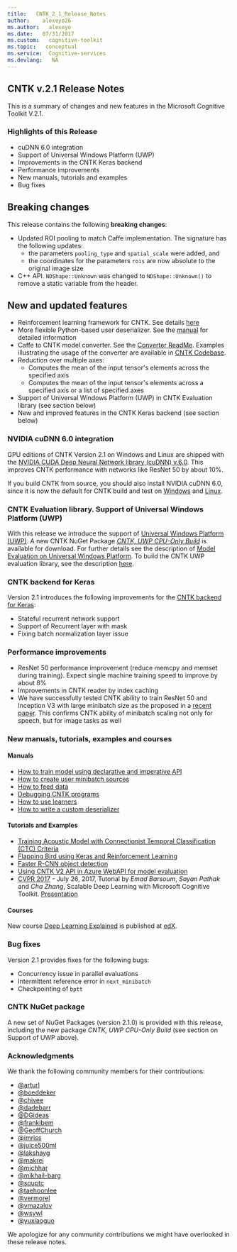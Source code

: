 ```yaml
---
title:   CNTK_2_1_Release_Notes
author:    alexeyo26
ms.author:   alexeyo
ms.date:   07/31/2017
ms.custom:   cognitive-toolkit
ms.topic:   conceptual
ms.service:  Cognitive-services
ms.devlang:   NA
---
```


## CNTK v.2.1 Release Notes

This is a summary of changes and new features in the Microsoft Cognitive Toolkit V.2.1.

### Highlights of this Release

* cuDNN 6.0 integration
* Support of Universal Windows Platform (UWP)
* Improvements in the CNTK Keras backend
* Performance improvements
* New manuals, tutorials and examples
* Bug fixes

## Breaking changes

This release contains the following **breaking changes**:

* Updated ROI pooling to match Caffe implementation. The signature has the following updates:
  * the parameters `pooling_type` and `spatial_scale` were added, and
  * the coordinates for the parameters `rois` are now absolute to the original image size
* C++ API. `NDShape::Unknown` was changed to `NDShape::Unknown()` to remove a static variable from the header.

## New and updated features

* Reinforcement learning framework for CNTK. See details [here](https://github.com/Microsoft/CNTK/blob/release/2.1/bindings/python/cntk/contrib/deeprl/README.md)
* More flexible Python-based user deserializer. See the [manual](https://github.com/Microsoft/CNTK/blob/release/2.1/Manual/Manual_How_to_write_a_custom_deserializer.ipynb) for detailed information
* Caffe to CNTK model converter. See the [Converter ReadMe](https://github.com/Microsoft/CNTK/blob/release/2.1/bindings/python/cntk/contrib/crosstalkcaffe/README.md). Examples illustrating the usage of the converter are available in [CNTK Codebase](https://github.com/Microsoft/CNTK/tree/release/2.1/bindings/python/cntk/contrib/crosstalkcaffe/examples). 
* Reduction over multiple axes:
  * Computes the mean of the input tensor's elements across the specified axis
  * Computes the mean of the input tensor's elements across a specified axis or a list of specified axes 
* Support of Universal Windows Platform (UWP) in CNTK Evaluation library (see section below)
* New and improved features in the CNTK Keras backend (see section below)

### NVIDIA cuDNN 6.0 integration

GPU editions of CNTK Version 2.1 on Windows and Linux are shipped with the [NVIDIA CUDA Deep Neural Network library (cuDNN) v.6.0](https://developer.nvidia.com/cudnn). This improves CNTK performance with networks like ResNet 50 by about 10%.

If you build CNTK from source, you should also install NVIDIA cuDNN 6.0, since it is now the default for CNTK build and test on [Windows](https://docs.microsoft.com/en-us/cognitive-toolkit/Setup-CNTK-on-Windows#cudnn) and [Linux]((https://docs.microsoft.com/en-us/cognitive-toolkit/Setup-CNTK-on-Linux#cudnn)).

### CNTK Evaluation library. Support of Universal Windows Platform (UWP)

With this release we introduce the support of [Universal Windows Platform (UWP)](https://docs.microsoft.com/en-us/windows/uwp/get-started/whats-a-uwp). A new CNTK NuGet Package *[CNTK, UWP CPU-Only Build](http://www.nuget.org/packages/CNTK.UWP.CPUOnly)* is available for download. For further details see the description of [Model Evaluation on Universal Windows Platform](https://docs.microsoft.com/en-us/cognitive-toolkit/CNTK-Library-Evaluation-on-UWP). To build the CNTK UWP evaluation library, see the description [here](https://docs.microsoft.com/en-us/cognitive-toolkit/Setup-UWP-Build-on-Windows).

### CNTK backend for Keras

Version 2.1 introduces the following improvements for the [CNTK backend for Keras](https://docs.microsoft.com/en-us/cognitive-toolkit/Using-CNTK-with-Keras):

* Stateful recurrent network support
* Support of Recurrent layer with mask
* Fixing batch normalization layer issue

### Performance improvements

* ResNet 50 performance improvement (reduce memcpy and memset during training). Expect single machine training speed to improve by about 8%
* Improvements in CNTK reader by index caching
* We have successfully tested CNTK ability to train ResNet 50 and Inception V3 with large minibatch size as the proposed in a [recent paper]( https://research.fb.com/publications/imagenet1kin1h/). This confirms CNTK ability of minibatch scaling not only for speech, but for image tasks as well

### New manuals, tutorials, examples and courses

#### Manuals

* [How to train model using declarative and imperative API](https://github.com/Microsoft/CNTK/blob/release/2.1/Manual/Manual_How_to_train_using_declarative_and_imperative_API.ipynb)
* [How to create user minibatch sources](https://github.com/Microsoft/CNTK/blob/release/2.1/Manual/Manual_How_to_create_user_minibatch_sources.ipynb)
* [How to feed data](https://github.com/Microsoft/CNTK/blob/release/2.1/Manual/Manual_How_to_feed_data.ipynb)
* [Debugging CNTK programs](https://github.com/Microsoft/CNTK/blob/release/2.1/Manual/Manual_How_to_debug.ipynb)
* [How to use learners](https://github.com/Microsoft/CNTK/blob/release/2.1/Manual/Manual_How_to_use_learners.ipynb)
* [How to write a custom deserializer](https://github.com/Microsoft/CNTK/blob/release/2.1/Manual/Manual_How_to_write_a_custom_deserializer.ipynb)

#### Tutorials and Examples

* [Training Acoustic Model with Connectionist Temporal Classification (CTC) Criteria](https://github.com/Microsoft/CNTK/blob/release/2.1/Tutorials/CNTK_208_Speech_Connectionist_Temporal_Classification.ipynb)
* [Flapping Bird using Keras and Reinforcement Learning](https://github.com/Microsoft/CNTK/tree/release/2.1/Examples/ReinforcementLearning/FlappingBirdWithKeras)
* [Faster R-CNN object detection](https://github.com/Microsoft/CNTK/tree/release/2.1/Examples/Image/Detection/FasterRCNN)
* [Using CNTK V2 API in Azure WebAPI for model evaluation](https://docs.microsoft.com/en-us/cognitive-toolkit/Evaluate-a-model-in-an-Azure-WebApi)
* [CVPR 2017](http://cvpr2017.thecvf.com/program/tutorials) - July 26, 2017, Tutorial by *Emad Barsoum*, *Sayan Pathak* and *Cha Zhang*, Scalable Deep Learning with Microsoft Cognitive Toolkit. [Presentation](https://www.cntk.ai/Tutorials/CVPR2017/CVPR_2017_Tutorial_final.pdf)

#### Courses

New course [Deep Learning Explained](https://www.edx.org/course/deep-learning-explained-microsoft-dat236x) is published at [edX](https://www.edx.org/).

### Bug fixes

Version 2.1 provides fixes for the following bugs:

* Concurrency issue in parallel evaluations
* Intermittent reference error in `next_minibatch`
* Checkpointing of `bptt`

### CNTK NuGet package

A new set of NuGet Packages (version 2.1.0) is provided with this release, including the new package *CNTK, UWP CPU-Only Build* (see section on Support of UWP above).

### Acknowledgments

We thank the following community members for their contributions:

* [@arturl](https://github.com/arturl)
* [@boeddeker](https://github.com/boeddeker)
* [@chivee](https://github.com/chivee)
* [@dadebarr](https://github.com/dadebarr)
* [@DGideas](https://github.com/dgideas)
* [@frankibem](https://github.com/frankibem)
* [@GeoffChurch](https://github.com/GeoffChurch)
* [@imriss](https://github.com/imriss)
* [@juice500ml](https://github.com/juice500ml)
* [@lakshayg](https://github.com/lakshayg)
* [@makrei](https://github.com/makrei)
* [@michhar](https://github.com/michhar)
* [@mikhail-barg](https://github.com/mikhail-barg)
* [@souptc](https://github.com/souptc)
* [@taehoonlee](https://github.com/taehoonlee)
* [@vermorel](https://github.com/vermorel)
* [@vmazalov](https://github.com/vmazalov)
* [@wsywl](https://github.com/wsywl)
* [@yuxiaoguo](https://github.com/yuxiaoguo)

We apologize for any community contributions we might have overlooked in these release notes.
